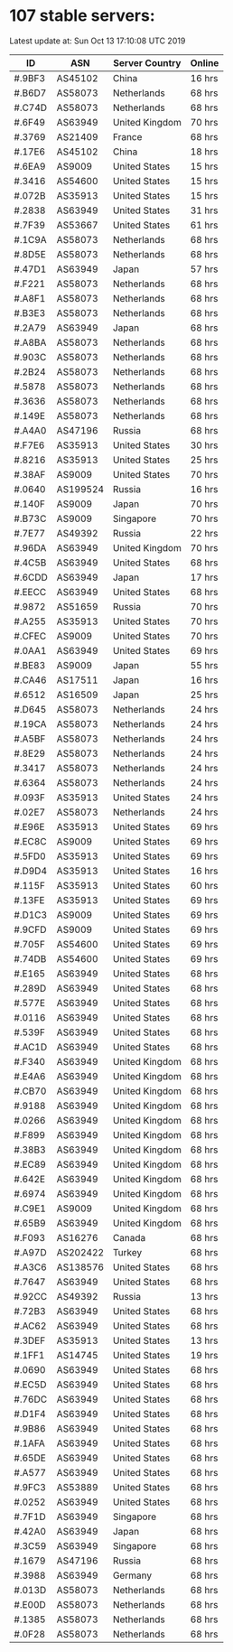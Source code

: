 # 107 stable servers:

Latest update at: Sun Oct 13 17:10:08 UTC 2019

| ID | ASN | Server Country | Online |
| -- | --- | -------------- | ------ |
| #.9BF3 | AS45102 | China | 16 hrs |
| #.B6D7 | AS58073 | Netherlands | 68 hrs |
| #.C74D | AS58073 | Netherlands | 68 hrs |
| #.6F49 | AS63949 | United Kingdom | 70 hrs |
| #.3769 | AS21409 | France | 68 hrs |
| #.17E6 | AS45102 | China | 18 hrs |
| #.6EA9 | AS9009 | United States | 15 hrs |
| #.3416 | AS54600 | United States | 15 hrs |
| #.072B | AS35913 | United States | 15 hrs |
| #.2838 | AS63949 | United States | 31 hrs |
| #.7F39 | AS53667 | United States | 61 hrs |
| #.1C9A | AS58073 | Netherlands | 68 hrs |
| #.8D5E | AS58073 | Netherlands | 68 hrs |
| #.47D1 | AS63949 | Japan | 57 hrs |
| #.F221 | AS58073 | Netherlands | 68 hrs |
| #.A8F1 | AS58073 | Netherlands | 68 hrs |
| #.B3E3 | AS58073 | Netherlands | 68 hrs |
| #.2A79 | AS63949 | Japan | 68 hrs |
| #.A8BA | AS58073 | Netherlands | 68 hrs |
| #.903C | AS58073 | Netherlands | 68 hrs |
| #.2B24 | AS58073 | Netherlands | 68 hrs |
| #.5878 | AS58073 | Netherlands | 68 hrs |
| #.3636 | AS58073 | Netherlands | 68 hrs |
| #.149E | AS58073 | Netherlands | 68 hrs |
| #.A4A0 | AS47196 | Russia | 68 hrs |
| #.F7E6 | AS35913 | United States | 30 hrs |
| #.8216 | AS35913 | United States | 25 hrs |
| #.38AF | AS9009 | United States | 70 hrs |
| #.0640 | AS199524 | Russia | 16 hrs |
| #.140F | AS9009 | Japan | 70 hrs |
| #.B73C | AS9009 | Singapore | 70 hrs |
| #.7E77 | AS49392 | Russia | 22 hrs |
| #.96DA | AS63949 | United Kingdom | 70 hrs |
| #.4C5B | AS63949 | United States | 68 hrs |
| #.6CDD | AS63949 | Japan | 17 hrs |
| #.EECC | AS63949 | United States | 68 hrs |
| #.9872 | AS51659 | Russia | 70 hrs |
| #.A255 | AS35913 | United States | 70 hrs |
| #.CFEC | AS9009 | United States | 70 hrs |
| #.0AA1 | AS63949 | United States | 69 hrs |
| #.BE83 | AS9009 | Japan | 55 hrs |
| #.CA46 | AS17511 | Japan | 16 hrs |
| #.6512 | AS16509 | Japan | 25 hrs |
| #.D645 | AS58073 | Netherlands | 24 hrs |
| #.19CA | AS58073 | Netherlands | 24 hrs |
| #.A5BF | AS58073 | Netherlands | 24 hrs |
| #.8E29 | AS58073 | Netherlands | 24 hrs |
| #.3417 | AS58073 | Netherlands | 24 hrs |
| #.6364 | AS58073 | Netherlands | 24 hrs |
| #.093F | AS35913 | United States | 24 hrs |
| #.02E7 | AS58073 | Netherlands | 24 hrs |
| #.E96E | AS35913 | United States | 69 hrs |
| #.EC8C | AS9009 | United States | 69 hrs |
| #.5FD0 | AS35913 | United States | 69 hrs |
| #.D9D4 | AS35913 | United States | 16 hrs |
| #.115F | AS35913 | United States | 60 hrs |
| #.13FE | AS35913 | United States | 69 hrs |
| #.D1C3 | AS9009 | United States | 69 hrs |
| #.9CFD | AS9009 | United States | 69 hrs |
| #.705F | AS54600 | United States | 69 hrs |
| #.74DB | AS54600 | United States | 69 hrs |
| #.E165 | AS63949 | United States | 68 hrs |
| #.289D | AS63949 | United States | 68 hrs |
| #.577E | AS63949 | United States | 68 hrs |
| #.0116 | AS63949 | United States | 68 hrs |
| #.539F | AS63949 | United States | 68 hrs |
| #.AC1D | AS63949 | United States | 68 hrs |
| #.F340 | AS63949 | United Kingdom | 68 hrs |
| #.E4A6 | AS63949 | United Kingdom | 68 hrs |
| #.CB70 | AS63949 | United Kingdom | 68 hrs |
| #.9188 | AS63949 | United Kingdom | 68 hrs |
| #.0266 | AS63949 | United Kingdom | 68 hrs |
| #.F899 | AS63949 | United Kingdom | 68 hrs |
| #.38B3 | AS63949 | United Kingdom | 68 hrs |
| #.EC89 | AS63949 | United Kingdom | 68 hrs |
| #.642E | AS63949 | United Kingdom | 68 hrs |
| #.6974 | AS63949 | United Kingdom | 68 hrs |
| #.C9E1 | AS9009 | United Kingdom | 68 hrs |
| #.65B9 | AS63949 | United Kingdom | 68 hrs |
| #.F093 | AS16276 | Canada | 68 hrs |
| #.A97D | AS202422 | Turkey | 68 hrs |
| #.A3C6 | AS138576 | United States | 68 hrs |
| #.7647 | AS63949 | United States | 68 hrs |
| #.92CC | AS49392 | Russia | 13 hrs |
| #.72B3 | AS63949 | United States | 68 hrs |
| #.AC62 | AS63949 | United States | 68 hrs |
| #.3DEF | AS35913 | United States | 13 hrs |
| #.1FF1 | AS14745 | United States | 19 hrs |
| #.0690 | AS63949 | United States | 68 hrs |
| #.EC5D | AS63949 | United States | 68 hrs |
| #.76DC | AS63949 | United States | 68 hrs |
| #.D1F4 | AS63949 | United States | 68 hrs |
| #.9B86 | AS63949 | United States | 68 hrs |
| #.1AFA | AS63949 | United States | 68 hrs |
| #.65DE | AS63949 | United States | 68 hrs |
| #.A577 | AS63949 | United States | 68 hrs |
| #.9FC3 | AS53889 | United States | 68 hrs |
| #.0252 | AS63949 | United States | 68 hrs |
| #.7F1D | AS63949 | Singapore | 68 hrs |
| #.42A0 | AS63949 | Japan | 68 hrs |
| #.3C59 | AS63949 | Singapore | 68 hrs |
| #.1679 | AS47196 | Russia | 68 hrs |
| #.3988 | AS63949 | Germany | 68 hrs |
| #.013D | AS58073 | Netherlands | 68 hrs |
| #.E00D | AS58073 | Netherlands | 68 hrs |
| #.1385 | AS58073 | Netherlands | 68 hrs |
| #.0F28 | AS58073 | Netherlands | 68 hrs |

